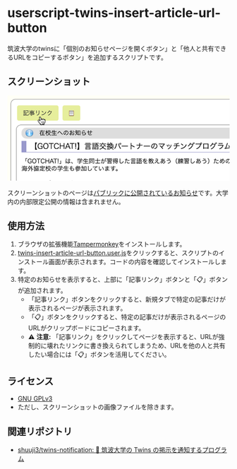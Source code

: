 # userscript-twins-insert-article-url-button

筑波大学のtwinsに「個別のお知らせページを開くボタン」と「他人と共有できるURLをコピーするボタン」を追加するスクリプトです。

## スクリーンショット

![screenshot](screenshot.png)

スクリーンショットのページは[パブリックに公開されているお知らせ](https://twins.tsukuba.ac.jp/campusweb/campussquare.do?_flowId=POW1200000-flow&_campus_new_portal=true&_action_id=displayPortletRequest&calledFlow=keiji&keijitype=4&genrecd=281&seqNo=2052)です。大学内の内部限定公開の情報は含まれません。

## 使用方法

1. ブラウザの拡張機能[Tampermonkey](https://www.tampermonkey.net/)をインストールします。
1. [twins-insert-article-url-button.user.js](https://github.com/shuuji3/userscript-twins-insert-article-url-button/raw/main/twins-insert-article-url-button.user.js)をクリックすると、スクリプトのインストール画面が表示されます。コードの内容を確認してインストールします。
1. 特定のお知らせを表示すると、上部に「記事リンク」ボタンと「📋」ボタンが追加されます。
    - 「記事リンク」ボタンをクリックすると、新規タブで特定の記事だけが表示されるページが表示されます。
    - 「📋」ボタンをクリックすると、特定の記事だけが表示されるページのURLがクリップボードにコピーされます。
    - ⚠ **注意:** 「記事リンク」をクリックしてページを表示すると、URLが強制的に壊れたリンクに書き換えられてしまうため、URLを他の人と共有したい場合には「📋」ボタンを活用してください。

## ライセンス

- [GNU GPLv3](https://www.gnu.org/licenses/gpl-3.0.ja.html)
- ただし、スクリーンショットの画像ファイルを除きます。

## 関連リポジトリ

- [shuuji3/twins-notification: 📡 筑波大学の Twins の掲示を通知するプログラム](https://github.com/shuuji3/twins-notification)
